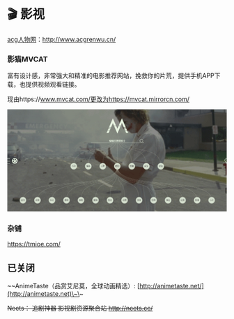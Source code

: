 # 🎬 影视

[acg人物网](http://www.acgrenwu.cn/)：http://www.acgrenwu.cn/

### 影猫MVCAT

富有设计感，非常强大和精准的电影推荐网站，挽救你的片荒，提供手机APP下载，也提供视频观看链接。

现由https://www.mvcat.com/更改为https://mvcat.mirrorcn.com/

![](../../.gitbook/assets/image.png)

### 杂铺

https://tmioe.com/

## 已关闭

\~\~AnimeTaste（品赏艾尼莫，全球动画精选）: [http://animetaste.net/](http://animetaste.net)\~\~

~~Neets： 追剧神器 影视剧资源聚合站  http://neets.cc/~~